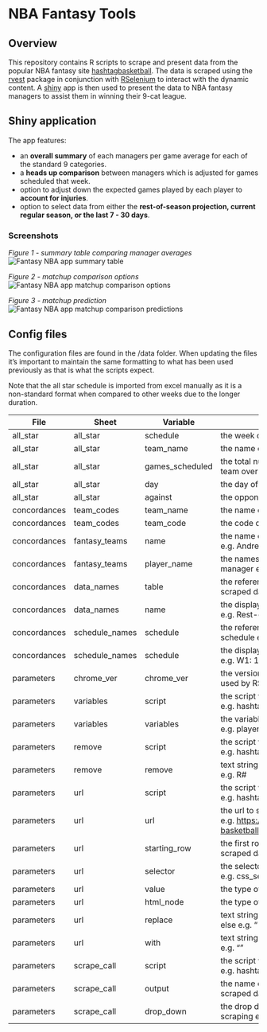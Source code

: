 NBA Fantasy Tools
================

## Overview

This repository contains R scripts to scrape and present data from the
popular NBA fantasy site
[hashtagbasketball](https://hashtagbasketball.com/). The data is scraped
using the [rvest](https://github.com/tidyverse/rvest) package in
conjunction with [RSelenium](https://github.com/ropensci/RSelenium) to
interact with the dynamic content. A
[shiny](https://github.com/rstudio/shiny) app is then used to present
the data to NBA fantasy managers to assist them in winning their 9-cat
league.

## Shiny application

The app features:

- an **overall summary** of each managers per game average for each of
  the standard 9 categories.
- a **heads up comparison** between managers which is adjusted for games
  scheduled that week.
- option to adjust down the expected games played by each player to
  **account for injuries**.
- option to select data from either the **rest-of-season projection,
  current regular season, or the last 7 - 30 days**.

### Screenshots

*Figure 1 - summary table comparing manager averages* ![Fantasy NBA app
summary
table](https://raw.githubusercontent.com/njwilletts/NBA_fantasy/main/screenshots/ss_summary.png?raw=true)

*Figure 2 - matchup comparison options* ![Fantasy NBA app matchup
comparison
options](https://raw.githubusercontent.com/njwilletts/NBA_fantasy/main/screenshots/ss_matchup_select.png?raw=true)

*Figure 3 - matchup prediction* ![Fantasy NBA app matchup comparison
predictions](https://raw.githubusercontent.com/njwilletts/NBA_fantasy/main/screenshots/ss_matchup_compare.png?raw=true)

## Config files

The configuration files are found in the /data folder. When updating the
files it’s important to maintain the same formatting to what has been
used previously as that is what the scripts expect.

Note that the all star schedule is imported from excel manually as it is
a non-standard format when compared to other weeks due to the longer
duration.

| File         | Sheet          | Variable        | Description                                                                                  |
|--------------|----------------|-----------------|----------------------------------------------------------------------------------------------|
| all_star     | all_star       | schedule        | the week of the all star break e.g. week_18                                                  |
| all_star     | all_star       | team_name       | the name of the teams e.g. Atlanta Hawks                                                     |
| all_star     | all_star       | games_scheduled | the total number of games scheduled each team over all star week e.g. 4                      |
| all_star     | all_star       | day             | the day of the week e.g. monday                                                              |
| all_star     | all_star       | against         | the opponent team e.g. @CHA                                                                  |
| concordances | team_codes     | team_name       | the name of the teams e.g. Atlanta Hawks                                                     |
| concordances | team_codes     | team_code       | the code of the teams e.g. ATL                                                               |
| concordances | fantasy_teams  | name            | the name of the fantasy managers e.g. Andrew                                                 |
| concordances | fantasy_teams  | player_name     | the names of NBA players owned by each manager e.g. Fred VanVleet                            |
| concordances | data_names     | table           | the reference name of each table of scraped data e.g. df_nba_ros                             |
| concordances | data_names     | name            | the display name of each table of data e.g. Rest-of-season projection                        |
| concordances | schedule_names | schedule        | the reference names for each weekly schedule e.g. week_1                                     |
| concordances | schedule_names | schedule        | the display names of that weekly schedule e.g. W1: 17 Oct - 23 Oct                           |
| parameters   | chrome_ver     | chrome_ver      | the version of Chrome WebDriver to be used by RSelenium                                      |
| parameters   | variables      | script          | the script which uses these parameters e.g. hashtag_data                                     |
| parameters   | variables      | variables       | the variables each script is scraping e.g. player_name                                       |
| parameters   | remove         | script          | the script which uses these parameters e.g. hashtag_data                                     |
| parameters   | remove         | remove          | text strings to remove from scraped data e.g. R#                                             |
| parameters   | url            | script          | the script which uses these parameters e.g. hashtag_data                                     |
| parameters   | url            | url             | the url to scrape data from e.g. <https://hashtagbasketball.com/fantasy-basketball-rankings> |
| parameters   | url            | starting_row    | the first row of useful information from scraped data e.g. 25                                |
| parameters   | url            | selector        | the selector to use for scraping data e.g. css_selector                                      |
| parameters   | url            | value           | the type of the selector e.g. option                                                         |
| parameters   | url            | html_node       | the type of html node to scrape e.g. td                                                      |
| parameters   | url            | replace         | text strings to be replaced by something else e.g. “                                         |
| parameters   | url            | with            | text strings to replace the strings above e.g. “”                                            |
| parameters   | scrape_call    | script          | the script which uses these parameters e.g. hashtag_data                                     |
| parameters   | scrape_call    | output          | the name of the tables which contain the scraped data e.g. df_nba_ros                        |
| parameters   | scrape_call    | drop_down       | the drop down table option to select before scraping e.g. 59                                 |
